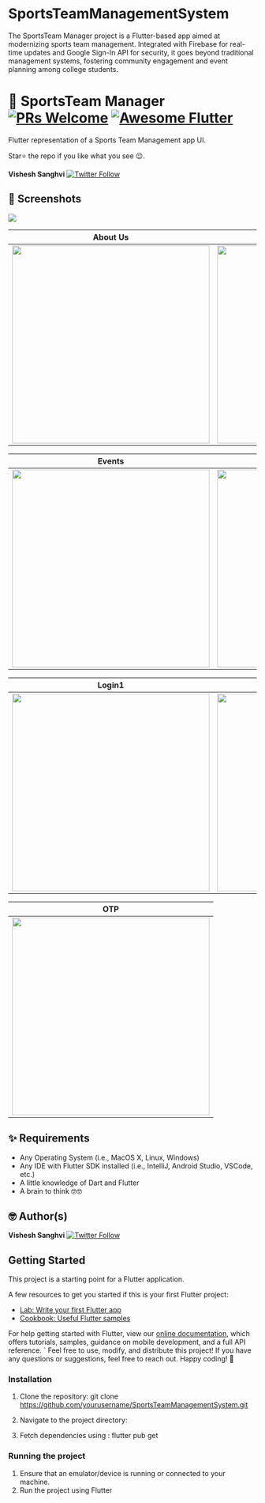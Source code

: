 # SportsTeamManagementSystem
The SportsTeam Manager project is a Flutter-based app aimed at modernizing sports team management. Integrated with Firebase for real-time updates and Google Sign-In API for security, it goes beyond traditional management systems, fostering community engagement and event planning among college students.
# 🏀 SportsTeam Manager [![PRs Welcome](https://img.shields.io/badge/PRs-welcome-brightgreen.svg?style=flat-square)](http://makeapullrequest.com) <a href="https://github.com/Solido/awesome-flutter"><img alt="Awesome Flutter" src="https://img.shields.io/badge/Awesome-Flutter-blue.svg?longCache=true&style=flat-square" /></a>

Flutter representation of a Sports Team Management app UI.

Star⭐ the repo if you like what you see 😉.

**Vishesh Sanghvi** [![Twitter Follow](https://img.shields.io/twitter/follow/alexlegend786.svg?style=social)](https://twitter.com/alexlegend786)

## 📸 Screenshots

<img src="aboutus.png"/>

| About Us | Team |
|------|-------|
|<img src="team.png" width="400">|<img src="settings.png" width="400">|

| Events | Dashboard |
|------|-------|
|<img src="events.png" width="400">|<img src="dashboard.png" width="400">|

| Login1 | Welcome |
|------|-------|
|<img src="login1.png" width="400">|<img src="welcome.png" width="400">|

| OTP |
|------|
|<img src="otp.png" width="400">|

## ✨ Requirements
- Any Operating System (i.e., MacOS X, Linux, Windows)
- Any IDE with Flutter SDK installed (i.e., IntelliJ, Android Studio, VSCode, etc.)
- A little knowledge of Dart and Flutter
- A brain to think 🤓🤓

## 🤓 Author(s)
**Vishesh Sanghvi** [![Twitter Follow](https://img.shields.io/twitter/follow/alexlegend786.svg?style=social)](https://twitter.com/alexlegend786)

## Getting Started

This project is a starting point for a Flutter application.

A few resources to get you started if this is your first Flutter project:

- [Lab: Write your first Flutter app](https://flutter.io/docs/get-started/codelab)
- [Cookbook: Useful Flutter samples](https://flutter.io/docs/cookbook)

For help getting started with Flutter, view our 
[online documentation](https://flutter.io/docs), which offers tutorials, 
samples, guidance on mobile development, and a full API reference. 
`
Feel free to use, modify, and distribute this project! If you have any questions or suggestions, feel free to reach out. Happy coding! 🚀

### Installation
1. Clone the repository:
git clone https://github.com/yourusername/SportsTeamManagementSystem.git

2. Navigate to the project directory:

3. Fetch dependencies using : flutter pub get


### Running the project
1. Ensure that an emulator/device is running or connected to your machine.
2. Run the project using Flutter



